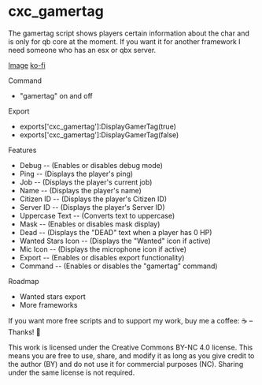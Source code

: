 # cxc_gamertag

The gamertag script shows players certain information about the char and is only for qb core at the moment. If you want it for another framework I need someone who has an esx or qbx server.

[Image](https://cdn.discordapp.com/attachments/1336991511178379325/1336991511358738503/20250206093815_1.jpg?ex=67a5d1e0&is=67a48060&hm=a124da3e4753d9a0b10441ab60eaa6ba52a9719fcc52e540c7226c4a3a79f5bf&)
[ko-fi](https://ko-fi.com/cxmmunityclub)

Command
- "gamertag" on and off

Export
- exports['cxc_gamertag']:DisplayGamerTag(true)
- exports['cxc_gamertag']:DisplayGamerTag(false)

Features
- Debug -- (Enables or disables debug mode)
- Ping -- (Displays the player's ping)
- Job -- (Displays the player's current job)
- Name -- (Displays the player's name)
- Citizen ID -- (Displays the player's Citizen ID)
- Server ID -- (Displays the player's Server ID)
- Uppercase Text -- (Converts text to uppercase)
- Mask -- (Enables or disables mask display)
- Dead -- (Displays the "DEAD" text when a player has 0 HP)
- Wanted Stars Icon -- (Displays the "Wanted" icon if active)
- Mic Icon -- (Displays the microphone icon if active)
- Export -- (Enables or disables export functionality)
- Command -- (Enables or disables the "gamertag" command)

Roadmap
- Wanted stars export 
- More frameworks

If you want more free scripts and to support my work, buy me a coffee:
☕  – Thanks! 🙌

This work is licensed under the Creative Commons BY-NC 4.0 license. This means you are free to use, share, and modify it as long as you give credit to the author (BY) and do not use it for commercial purposes (NC). Sharing under the same license is not required.
